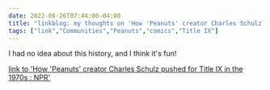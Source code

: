 ---date: 2022-06-26T07:44:00-04:00title: "linkblog: my thoughts on 'How 'Peanuts' creator Charles Schulz pushed for Title IX in the 1970s : NPR'"tags: ["link","Communities","Peanuts","comics","Title IX"]---I had no idea about this history, and I think it's fun! [link to 'How 'Peanuts' creator Charles Schulz pushed for Title IX in the 1970s : NPR'](https://www.npr.org/2022/06/26/1106886757/peanuts-one-of-the-worlds-most-popular-cartoons-pushed-for-title-ix-in-the-1970s)